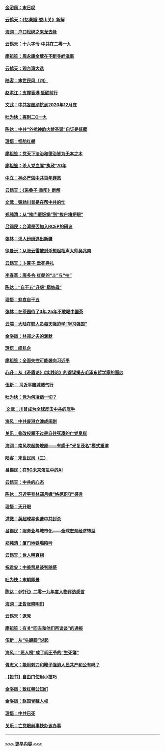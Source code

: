 #### [金浴凤：末日叹](../pages/nsc993/n11752359.md?t=12300055) 
#### [云鹤天：《忆秦娥‧娄山关》新解](../pages/nsc993/n11752348.md?t=12300055) 
#### [海网：户口松绑之来龙去脉](../pages/nsc993/n11752328.md?t=12300055) 
#### [云鹤天：十六字令‧中共在二零一九](../pages/nsc993/n11752305.md?t=12300055) 
#### [廖祖笙：周永康余孽在不断寻衅滋事](../pages/nsc993/n11751013.md?t=12300055) 
#### [云鹤天：观台湾大选](../pages/nsc993/n11751007.md?t=12300055) 
#### [陆客：末世民风（四）](../pages/nsc993/n11749203.md?t=12300055) 
#### [赵洪江：支撑香港 砥砺前行](../pages/nsc993/n11748482.md?t=12300055) 
#### [文武：中共妄图顽抗到2020年12月底](../pages/nsc993/n11748446.md?t=12300055) 
#### [吐为快：挥别二O一九](../pages/nsc993/n11748411.md?t=12300055) 
#### [陈达：中共“外扰神韵内禁圣诞”自证是妖孽](../pages/nsc993/n11748226.md?t=12300055) 
#### [理悟：怪胎红朝](../pages/nsc993/n11748206.md?t=12300055) 
#### [廖祖笙：党天下法治和德治皆为无本之木](../pages/nsc993/n11748135.md?t=12300055) 
#### [廖祖笙：杀人党血腥“执政”70年](../pages/nsc993/n11745144.md?t=12300055) 
#### [中立：神必严惩中共百年罪恶](../pages/nsc993/n11744970.md?t=12300055) 
#### [云鹤天：《采桑子‧重阳》新解](../pages/nsc993/n11744948.md?t=12300055) 
#### [文武：弹劾川普是在帮中共的忙](../pages/nsc993/n11744758.md?t=12300055) 
#### [郑纯清：从“挨门砸饭锅”到“挨户堵炉眼”](../pages/nsc993/n11744745.md?t=12300055) 
#### [吕锡民：台湾是否加入RCEP的研议](../pages/nsc993/n11744701.md?t=12300055) 
#### [张林：汉人纷纷逃出新疆](../pages/nsc993/n11743530.md?t=12300055) 
#### [徐曼沅：从张云雷被封杀想起相声大师吴兆南](../pages/nsc993/n11741816.md?t=12300055) 
#### [云鹤天：卜算子‧垂死挣扎](../pages/nsc993/n11739956.md?t=12300055) 
#### [李春草：唐多令‧红朝的“斗”与“拍”](../pages/nsc993/n11739830.md?t=12300055) 
#### [陈达：“自干五”升级“牵妨母”](../pages/nsc993/n11739724.md?t=12300055) 
#### [理悟：悲哀自干五](../pages/nsc993/n11739547.md?t=12300055) 
#### [张林：在茶园待了3年 25年不敢喝中国茶](../pages/nsc993/n11739240.md?t=12300055) 
#### [云端：大陆在职人员每天强迫学“学习强国”](../pages/nsc993/n11738735.md?t=12300055) 
#### [金浴凤：林郑之夫的渊默](../pages/nsc993/n11737735.md?t=12300055) 
#### [理悟：叹私企](../pages/nsc993/n11737715.md?t=12300055) 
#### [廖祖笙：全面失控可能袭向习近平](../pages/nsc993/n11737704.md?t=12300055) 
#### [心升：从《矛盾论》《实践论》的谬误揭去毛泽东哲学家的面纱](../pages/nsc993/n11736962.md?t=12300055) 
#### [伍新： 习近平赌城赌气行](../pages/nsc993/n11736929.md?t=12300055) 
#### [吐为快：党为何凌蹈一切？](../pages/nsc993/n11736915.md?t=12300055) 
#### [ 文武：川普成为全球反击中共的旗手](../pages/nsc993/n11736882.md?t=12300055) 
#### [海风：中共废港立澳成闹剧](../pages/nsc993/n11735857.md?t=12300055) 
#### [关乐：修改校章不过是自往死凑的亡党臭棋](../pages/nsc993/n11735097.md?t=12300055) 
#### [海网：南风吹起势燎原——有感于“光复茂名”模式重演](../pages/nsc993/n11732308.md?t=12300055) 
#### [陆客：末世民风（三）](../pages/nsc993/n11732211.md?t=12300055) 
#### [吕锡民：在5G未来演进中的AI](../pages/nsc993/n11730010.md?t=12300055) 
#### [云鹤天：中共的心态](../pages/nsc993/n11729906.md?t=12300055) 
#### [陈达：习近平夸林郑月娥“恪尽职守”感言](../pages/nsc993/n11729881.md?t=12300055) 
#### [理悟：天开眼](../pages/nsc993/n11729699.md?t=12300055) 
#### [洪微：英超球星也遭中共封杀](../pages/nsc993/n11727243.md?t=12300055) 
#### [吕锡民：服务业与城市化——全球宏观经济转型](../pages/nsc993/n11725845.md?t=12300055) 
#### [郑纯清：厦门地铁塌陷吟](../pages/nsc993/n11725813.md?t=12300055) 
#### [云鹤天：世人明真相](../pages/nsc993/n11725621.md?t=12300055) 
#### [祝君安：中美贸易谈判随感](../pages/nsc993/n11725609.md?t=12300055) 
#### [吐为快：末朝即景](../pages/nsc993/n11723365.md?t=12300055) 
#### [陈达：《时代》二零一九年度人物评选感言](../pages/nsc993/n11723337.md?t=12300055) 
#### [海网：正告张晓明们](../pages/nsc993/n11723228.md?t=12300055) 
#### [云鹤天：退党](../pages/nsc993/n11723056.md?t=12300055) 
#### [廖祖笙：有关“回去和他们再谈谈”的通报](../pages/nsc993/n11722442.md?t=12300055) 
#### [伍新：从“头踢脚”说起](../pages/nsc993/n11722429.md?t=12300055) 
#### [海风：“恶人榜”成了阎王爷的“生死簿”](../pages/nsc993/n11722272.md?t=12300055) 
#### [胥志义：能用剌刀和鞭子强迫人民共产和公有吗？](../pages/nsc993/n11720569.md?t=12300055) 
#### [【投书】自由门使用小技巧](../pages/nsc993/n11720180.md?t=12300055) 
#### [金浴凤：致红朝公知们](../pages/nsc993/n11720563.md?t=12300055) 
#### [金浴凤：赵国党赋人权](../pages/nsc993/n11720533.md?t=12300055) 
#### [理悟：中共已死](../pages/nsc993/n11720233.md?t=12300055) 
#### [关乐：亡党眼前事快办该办事](../pages/nsc993/n11719160.md?t=12300055) 

----
#### [ >>> 更早内容 <<< ](../indexes/nsc993-earlier.md)
